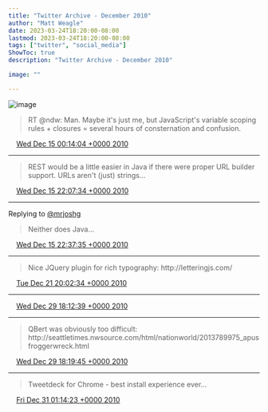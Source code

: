 ```yaml
---
title: "Twitter Archive - December 2010"
author: "Matt Weagle"
date: 2023-03-24T18:20:00-08:00
lastmod: 2023-03-24T18:20:00-08:00
tags: ["twitter", "social_media"]
ShowToc: true
description: "Twitter Archive - December 2010"

image: ""

---
```

![image](/sadtwitterbird3.jpg)

> RT @ndw: Man\. Maybe it's just me, but JavaScript's variable scoping rules \+ closures \= several hours of consternation and confusion\.

<img src="./media/tweet.ico" width="12" /> [Wed Dec 15 00:14:04 +0000 2010](https://twitter.com/mweagle/status/14835547809783808)

----

> REST would be a little easier in Java if there were proper URL builder support\.  URLs aren't \(just\) strings\.\.\.

<img src="./media/tweet.ico" width="12" /> [Wed Dec 15 22:07:34 +0000 2010](https://twitter.com/mweagle/status/15166099452592128)

----

Replying to [@mrjoshg](https://twitter.com/mrjoshg/status/15170084091723776)

> Neither does Java\.\.\.

<img src="./media/tweet.ico" width="12" /> [Wed Dec 15 22:37:35 +0000 2010](https://twitter.com/mweagle/status/15173654216187904)

----

> Nice JQuery plugin for rich typography: http://letteringjs\.com/

<img src="./media/tweet.ico" width="12" /> [Tue Dec 21 20:02:34 +0000 2010](https://twitter.com/mweagle/status/17308968036605953)

----

<img src="./media/tweet.ico" width="12" /> [Wed Dec 29 18:12:39 +0000 2010](https://twitter.com/mweagle/status/20180410306662401)

----

> QBert was obviously too difficult: http://seattletimes\.nwsource\.com/html/nationworld/2013789975\_apusfroggerwreck\.html

<img src="./media/tweet.ico" width="12" /> [Wed Dec 29 18:19:45 +0000 2010](https://twitter.com/mweagle/status/20182199475118081)

----

> Tweetdeck for Chrome \- best install experience ever\.\.\.

<img src="./media/tweet.ico" width="12" /> [Fri Dec 31 01:14:23 +0000 2010](https://twitter.com/mweagle/status/20648932270936065)